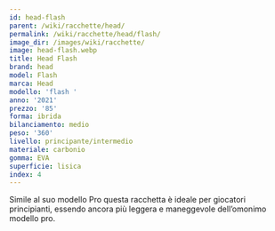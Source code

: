 ```yaml
---
id: head-flash
parent: /wiki/racchette/head/
permalink: /wiki/racchette/head/flash/
image_dir: /images/wiki/racchette/
image: head-flash.webp
title: Head Flash
brand: head
model: Flash
marca: Head
modello: 'flash '
anno: '2021'
prezzo: '85'
forma: ibrida
bilanciamento: medio
peso: '360'
livello: principante/intermedio
materiale: carbonio
gomma: EVA
superficie: lisica
index: 4
---
```

Simile al suo modello Pro questa racchetta è ideale per giocatori principianti, essendo ancora più leggera e maneggevole dell’omonimo modello pro.